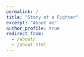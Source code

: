 ```yaml
---
permalink: /
title: "Story of a Fighter"
excerpt: "About me"
author_profile: true
redirect_from: 
  - /about/
  - /about.html
---
```

